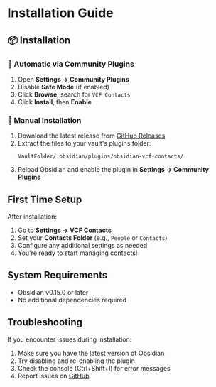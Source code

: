# Installation Guide

## 📦 Installation

### 🔄 Automatic via Community Plugins

1. Open **Settings → Community Plugins**
2. Disable **Safe Mode** (if enabled)
3. Click **Browse**, search for `VCF Contacts`
4. Click **Install**, then **Enable**

### 🧰 Manual Installation

1. Download the latest release from [GitHub Releases](https://github.com/iandennismiller/obsidian-vcf-contacts/releases)
2. Extract the files to your vault's plugins folder:
   ```
   VaultFolder/.obsidian/plugins/obsidian-vcf-contacts/
   ```
3. Reload Obsidian and enable the plugin in **Settings → Community Plugins**

## First Time Setup

After installation:

1. Go to **Settings → VCF Contacts**
2. Set your **Contacts Folder** (e.g., `People` or `Contacts`)
3. Configure any additional settings as needed
4. You're ready to start managing contacts!

## System Requirements

- Obsidian v0.15.0 or later
- No additional dependencies required

## Troubleshooting

If you encounter issues during installation:

1. Make sure you have the latest version of Obsidian
2. Try disabling and re-enabling the plugin
3. Check the console (Ctrl+Shift+I) for error messages
4. Report issues on [GitHub](https://github.com/iandennismiller/obsidian-vcf-contacts/issues)